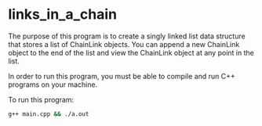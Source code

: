 # links_in_a_chain

The purpose of this program is to create a singly linked list data structure that stores a list of ChainLink objects. You can append a new ChainLink object to the end of the list and view the ChainLink object at any point in the list.

In order to run this program, you must be able to compile and run C++ programs on your machine.

To run this program:
```bash
g++ main.cpp && ./a.out
```